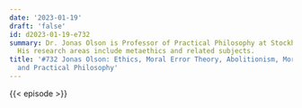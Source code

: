 ```yaml
---
date: '2023-01-19'
draft: 'false'
id: d2023-01-19-e732
summary: Dr. Jonas Olson is Professor of Practical Philosophy at Stockholm University.
  His research areas include metaethics and related subjects.
title: '#732 Jonas Olson: Ethics, Moral Error Theory, Abolitionism, Moral Nihilism,
  and Practical Philosophy'
---
```

{{< episode >}}
